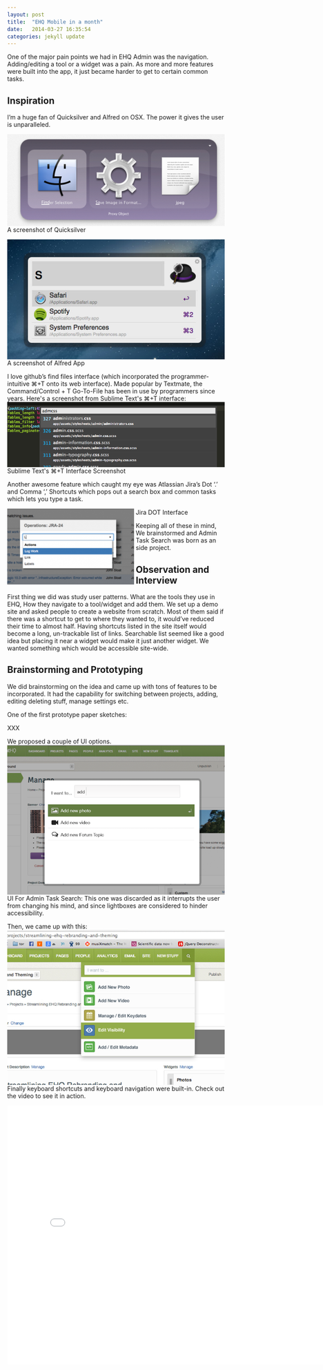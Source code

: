 ```yaml
---
layout: post
title:  "EHQ Mobile in a month"
date:   2014-03-27 16:35:54
categories: jekyll update
---
```

<p>One of the major pain points we had in EHQ Admin was the navigation. Adding/editing a tool or a widget was a pain. As more and more features were built into the app, it just became harder to get to certain common tasks.</p>

## Inspiration
<p>I’m a huge fan of Quicksilver and Alfred on OSX. The power it gives the user is unparalleled.</p>
<img src="/images/qs.png" alt="QuickSilver Screenshot" style="float:left" />
<div><p class="caption">A screenshot of Quicksilver</p></div>

<img src="/images/alfred.png" alt="Alfred App Screenshot" style="float:left" />
<div><p class="caption">A screenshot of Alfred App</p></div>

I love github’s find files interface (which incorporated the programmer-intuitive ⌘+T onto its web interface). Made popular by Textmate, the Command/Control + T Go-To-File has been in use by programmers since years. Here's a screenshot from Sublime Text's ⌘+T interface:
<img src="/images/sublime.png" alt="Sublime Text's ⌘+T Interface Screenshot" style="float:left" />
<div><p class="caption">Sublime Text's ⌘+T Interface Screenshot</p></div>

Another awesome feature which caught my eye was Atlassian Jira’s Dot ‘.’ and Comma ‘,’ Shortcuts which pops out a search box and common tasks which lets you type a task.

<img src="/images/jira.png" alt="Jira DOT Interface" style="float:left" />
<div><p class="caption">Jira DOT Interface</p></div>

<p>Keeping all of these in mind, We brainstormed and Admin Task Search was born as an side project.</p>

## Observation and Interview

First thing we did was study user patterns. What are the tools they use in EHQ, How they navigate to a tool/widget and add them. We set up a demo site and asked people to create a website from scratch. Most of them said if there was a shortcut to get to where they wanted to, it would’ve reduced their time to almost half. Having shortcuts listed in the site itself would become a long, un-trackable list of links. Searchable list seemed like a good idea but placing it near a widget would make it just another widget. We wanted something which would be accessible site-wide.

## Brainstorming and Prototyping

We did brainstorming on the idea and came up with tons of features to be incorporated. It had the capability for switching between projects, adding, editing deleting stuff, manage settings etc.

One of the first prototype paper sketches:

XXX

We proposed a couple of UI options.
<img src="/images/adminsearch.png" alt="Admin Task Search" style="float:left" />
<div><p class="caption">UI For Admin Task Search: This one was discarded as it interrupts the user from changing his mind, and since lightboxes are considered to hinder accessibility.</p></div>
Then, we came up with this:
<img src="/images/adminsearch1.jpg" alt="Admin Task Search" style="float:left" />
<div><p class="caption"></p></div>

Finally keyboard shortcuts and keyboard navigation were built-in. Check out the video to see it in action.

<iframe width="800" height="600" src="//www.youtube.com/embed/CTFY1owAHnQ?rel=0" frameborder="0" allowfullscreen></iframe>